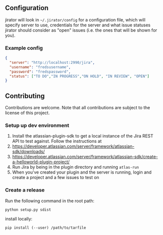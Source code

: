 ## Configuration

jirator will look in `~/.jirator/config` for a configuration file, which will specify server to use, credentials for the server and what issue statuses jirator should consider as "open" issues (i.e. the ones that will be shown for you).

### Example config
```json
{
  "server": "http://localhost:2990/jira",
  "username": "fredsusername",
  "password": "fredspassword",
  "status": ["TO DO","IN PROGRESS","ON HOLD", "IN REVIEW", "OPEN"]
}
```

## Contributing

Contributions are welcome. Note that all contributions are subject to the license of this project.

### Setup up dev environment

1. Install the atlassian-plugin-sdk to get a local instance of the Jira REST API to test against. Follow the instructions at
  1. https://developer.atlassian.com/server/framework/atlassian-sdk/downloads/
  1. https://developer.atlassian.com/server/framework/atlassian-sdk/create-a-helloworld-plugin-project/
  1. Run Jira by being in the plugin directory and running `atlas-run`
1. When you've created your plugin and the server is running, login and create a project and a few issues to  test on

### Create a release

Run the following command in the root path:

`python setup.py sdist`

install locally:

`pip install (--user) /path/to/tarfile`
